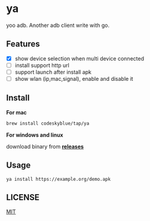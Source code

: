 # ya
yoo adb. Another adb client write with go.

## Features
- [x] show device selection when multi device connected
- [ ] install support http url
- [ ] support launch after install apk
- [ ] show wlan (ip,mac,signal), enable and disable it

## Install
**For mac**

```bash
brew install codeskyblue/tap/ya
```

**For windows and linux**

download binary from [**releases**](https://github.com/codeskyblue/ya/releases)

## Usage
```
ya install https://example.org/demo.apk
```

## LICENSE
[MIT](LICENSE)
